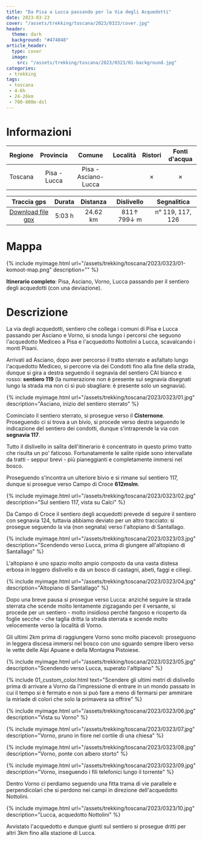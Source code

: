 ```yaml
---
title: "Da Pisa a Lucca passando per la Via degli Acquedotti"
date: 2023-03-23
cover: "/assets/trekking/toscana/2023/0323/cover.jpg"
header:
  theme: dark
  background: "#474848"
article_header:
  type: cover
  image:
    src: "/assets/trekking/toscana/2023/0323/01-background.jpg"
categories:
 - trekking
tags:
 - toscana
 - 4-6h
 - 24-26km
 - 700-800m-dsl
---
```


# Informazioni

|       Regione       | Provincia |   Comune     | Località | Ristori | Fonti d'acqua |
|:-------------------:|:---------:|:------------:| :--: |:------:|:--------:|
| Toscana             |   Pisa - Lucca   | Pisa - Asciano- Lucca     |  | ✗ | ✗ |

|     Traccia gps     |  Durata |  Distanza | Dislivello  | Segnalitica |
|:-------------------:| :------:| :--------:|:----------: | :---------: |
| [Download file gpx](/assets/trekking/toscana/2023/0323/traccia-gps.gpx) |  5:03 h |  24.62 km | 811↑ 799↓ m | n° 119, 117, 126 |


# Mappa

{% include myimage.html url="/assets/trekking/toscana/2023/0323/01-komoot-map.png" description="" %}

**Itinerario completo**: Pisa, Asciano, Vorno, Lucca passando per il sentiero degli acquedotti (con una deviazione).

# Descrizione

La via degli acquedotti, sentiero che collega i comuni di Pisa e Lucca passando per Asciano e Vorno, si snoda lungo i percorsi che seguono l'acquedotto Mediceo a Pisa e l'acquedotto Nottolini a Lucca, scavalcando i monti Pisani.

Arrivati ad Asciano, dopo aver percorso il tratto sterrato e asfaltato lungo l'acquedotto Mediceo, si percorre via dei Condotti fino alla fine della strada, dunque si gira a destra seguendo il segnavia del sentiero CAI bianco e rosso: **sentiero 119** (la numerazione non è presente sui segnavia disegnati lungo la strada ma non ci si può sbagliare: è presente solo un segnavia).

{% include myimage.html url="/assets/trekking/toscana/2023/0323/01.jpg" description="Asciano, inizio del sentiero sterrato" %}

Cominciato il sentiero sterrato, si prosegue verso il __Cisternone__. Proseguendo ci si trova a un bivio, si procede verso destra seguendo le indicazione del sentiero dei condotti, dunque s'intraprende la via con **segnavia 117**.

Tutto il dislivello in salita dell'itinerario è concentrato in questo primo tratto che risulta un po' faticoso. Fortunatamente le salite ripide sono intervallate da tratti - seppur brevi - più pianeggianti e completamente immersi nel bosco.

Proseguendo s'incontra un ulteriore bivio e si rimane sul sentiero 117, dunque si prosegue verso Campo di Croce **612mslm**.

{% include myimage.html url="/assets/trekking/toscana/2023/0323/02.jpg" description="Sul sentiero 117, vista su Calci" %}

Da Campo di Croce il sentiero degli acquedotti prevede di seguire il sentiero con segnavia 124, tuttavia abbiamo deviato per un altro tracciato: si prosegue seguendo la via (non segnata) verso l'altopiano di Santallago.

{% include myimage.html url="/assets/trekking/toscana/2023/0323/03.jpg" description="Scendendo verso Lucca, prima di giungere all'altopiano di Santallago" %}

L'altopiano è uno spazio molto ampio composto da una vasta distesa erbosa in leggero dislivello e da un bosco di castagni, abeti, faggi e ciliegi.

{% include myimage.html url="/assets/trekking/toscana/2023/0323/04.jpg" description="Altopiano di Santallago" %}

Dopo una breve pausa si prosegue verso Lucca: anziché seguire la strada sterrata che scende molto lentamente zigzagando per il versante, si procede per un sentiero - molto insidioso perché fangoso e ricoperto da foglie secche - che taglia dritta la strada sterrata e scende molto velocemente verso la località di Vorno.

Gli ultimi 2km prima di raggiungere Vorno sono molto piacevoli: proseguono in leggera discesa immersi nel bosco con uno sguardo sempre libero verso le vette delle Alpi Apuane e della Montagna Pistoiese.

{% include myimage.html url="/assets/trekking/toscana/2023/0323/05.jpg" description="Scendendo verso Lucca, superato l'altipiano" %}

{% include 01_custom_color.html text="Scendere gli ultimi metri di dislivello prima di arrivare a Vorno da l'impressione di entrare in un mondo passato in cui il tempo si è fermato e non si può fare a meno di fermarsi per ammirare la miriade di colori che solo la primavera sa offrire" %}

{% include myimage.html url="/assets/trekking/toscana/2023/0323/06.jpg" description="Vista su Vorno" %}

{% include myimage.html url="/assets/trekking/toscana/2023/0323/07.jpg" description="Vorno, pruno in fiore nel cortile di una chiesa" %}

{% include myimage.html url="/assets/trekking/toscana/2023/0323/08.jpg" description="Vorno, ponte con albero storto" %}

{% include myimage.html url="/assets/trekking/toscana/2023/0323/09.jpg" description="Vorno, inseguendo i fili telefonici lungo il torrente" %}

Dentro Vorno ci perdiamo seguendo una fitta trama di vie parallele e perpendicolari che si perdono nei campi in direzione dell'acquedotto Nottolini.

{% include myimage.html url="/assets/trekking/toscana/2023/0323/10.jpg" description="Lucca, acquedotto Nottolini" %}

Avvistato l'acquedotto e dunque giunti sul sentiero si prosegue dritti per altri 3km fino alla stazione di Lucca.
